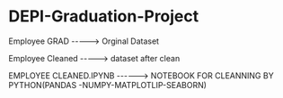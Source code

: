 # DEPI-Graduation-Project

Employee GRAD -----> Orginal Dataset


Employee Cleaned -----> dataset after clean 


EMPLOYEE CLEANED.IPYNB ------> NOTEBOOK FOR CLEANNING BY PYTHON(PANDAS -NUMPY-MATPLOTLIP-SEABORN)
